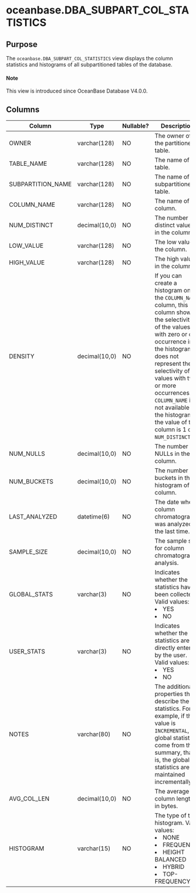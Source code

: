 # oceanbase.DBA_SUBPART_COL_STATISTICS

## Purpose

The `oceanbase.DBA_SUBPART_COL_STATISTICS` view displays the column statistics and histograms of all subpartitioned tables of the database.

<main id="notice" type='explain'>
  <h4>Note</h4>
  <p>This view is introduced since OceanBase Database V4.0.0. </p>
</main>

## Columns

| Column | Type | Nullable? | Description |
| --- | --- | --- | --- |
| OWNER | varchar(128) | NO | The owner of the partitioned table. |
| TABLE_NAME | varchar(128) | NO | The name of the table. |
| SUBPARTITION_NAME | varchar(128) | NO | The name of the subpartitioned table. |
| COLUMN_NAME | varchar(128) | NO | The name of the column. |
| NUM_DISTINCT | decimal(10,0) | NO | The number of distinct values in the column. |
| LOW_VALUE | varchar(128) | NO | The low value in the column. |
| HIGH_VALUE | varchar(128) | NO | The high value in the column. |
| DENSITY | decimal(10,0) | NO | If you can create a histogram on the `COLUMN_NAME` column, this column shows the selectivity of the values with zero or one occurrence in the histogram. It does not represent the selectivity of values with two or more occurrences. If `COLUMN_NAME` is not available on the histogram, the value of this column is 1 or `NUM_DISTINCT`. |
| NUM_NULLS | decimal(10,0) | NO | The number of NULLs in the column. |
| NUM_BUCKETS | decimal(10,0) | NO | The number of buckets in the histogram of the column. |
| LAST_ANALYZED | datetime(6) | NO | The date when column chromatography was analyzed the last time. |
| SAMPLE_SIZE | decimal(10,0) | NO | The sample size for column chromatography analysis. |
| GLOBAL_STATS | varchar(3) | NO | Indicates whether the statistics have been collected. Valid values:<li>YES<li>NO |
| USER_STATS | varchar(3) | NO | Indicates whether the statistics are directly entered by the user. Valid values:<li>YES<li>NO |
| NOTES | varchar(80) | NO | The additional properties that describe the statistics. For example, if the value is `INCREMENTAL`, the global statistics come from the summary, that is, the global statistics are maintained incrementally. |
| AVG_COL_LEN | decimal(10,0) | NO | The average column length, in bytes. |
| HISTOGRAM | varchar(15) | NO | The type of the histogram. Valid values:<li>NONE<li>FREQUENCY<li>HEIGHT BALANCED<li>HYBRID<li>TOP-FREQUENCY |

